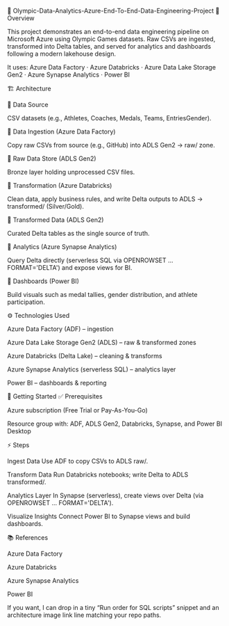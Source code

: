🏅 Olympic-Data-Analytics-Azure-End-To-End-Data-Engineering-Project
📌 Overview

This project demonstrates an end-to-end data engineering pipeline on Microsoft Azure using Olympic Games datasets.
Raw CSVs are ingested, transformed into Delta tables, and served for analytics and dashboards following a modern lakehouse design.

It uses:
Azure Data Factory · Azure Databricks · Azure Data Lake Storage Gen2 · Azure Synapse Analytics · Power BI

🏗️ Architecture
<!-- Replace with your diagram path or use the line below --> <!-- ![Architecture](images/architecture.png) -->
🔹 Data Source

CSV datasets (e.g., Athletes, Coaches, Medals, Teams, EntriesGender).

🔹 Data Ingestion (Azure Data Factory)

Copy raw CSVs from source (e.g., GitHub) into ADLS Gen2 → raw/ zone.

🔹 Raw Data Store (ADLS Gen2)

Bronze layer holding unprocessed CSV files.

🔹 Transformation (Azure Databricks)

Clean data, apply business rules, and write Delta outputs to ADLS → transformed/ (Silver/Gold).

🔹 Transformed Data (ADLS Gen2)

Curated Delta tables as the single source of truth.

🔹 Analytics (Azure Synapse Analytics)

Query Delta directly (serverless SQL via OPENROWSET ... FORMAT='DELTA') and expose views for BI.

🔹 Dashboards (Power BI)

Build visuals such as medal tallies, gender distribution, and athlete participation.

⚙️ Technologies Used

Azure Data Factory (ADF) – ingestion

Azure Data Lake Storage Gen2 (ADLS) – raw & transformed zones

Azure Databricks (Delta Lake) – cleaning & transforms

Azure Synapse Analytics (serverless SQL) – analytics layer

Power BI – dashboards & reporting

🚀 Getting Started
✅ Prerequisites

Azure subscription (Free Trial or Pay-As-You-Go)

Resource group with: ADF, ADLS Gen2, Databricks, Synapse, and Power BI Desktop

⚡ Steps

Ingest Data
Use ADF to copy CSVs to ADLS raw/.

Transform Data
Run Databricks notebooks; write Delta to ADLS transformed/.

Analytics Layer
In Synapse (serverless), create views over Delta (via OPENROWSET ... FORMAT='DELTA').

Visualize Insights
Connect Power BI to Synapse views and build dashboards.

📚 References

Azure Data Factory

Azure Databricks

Azure Synapse Analytics

Power BI

If you want, I can drop in a tiny “Run order for SQL scripts” snippet and an architecture image link line matching your repo paths.
